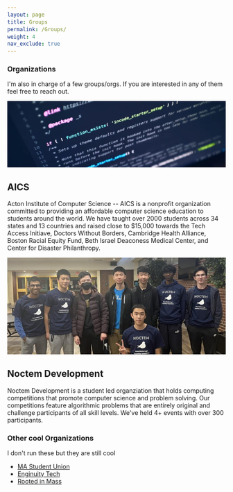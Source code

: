 ```yaml
---
layout: page
title: Groups
permalink: /Groups/
weight: 4
nav_exclude: true 
---
```

### Organizations
<div class="intro">
    <p class="blurbt">
      I'm also in charge of a few groups/orgs. If you are interested in any of them feel free to reach out.  
    </p>
</div>
<div class="container2">
  <div class="box2">
    <div class="imgBx2">
      <img src="/img/AICSLogo.jpg" alt="">
    </div>
    <div class="content2">
      <div>
        <h2>AICS</h2>
        <p>Acton Institute of Computer Science -- AICS is a nonprofit organization committed to providing an affordable computer science education to students around the world. We have taught over 2000 students across 34 states and 13 countries and raised close to $15,000 towards the Tech Access Initiave, Doctors Without Borders, Cambridge Health Alliance, Boston Racial Equity Fund, Beth Israel Deaconess Medical Center, and Center for Disaster Philanthropy. 
        </p>
      </div>
    </div>
  </div>
  <div class="box3">
    <div class="imgBx2">
      <img src="/img/NoctemBanner.jpg" alt="">
    </div>
    <div class="content2">
      <div>
        <h2>Noctem Development</h2>
        <p>Noctem Development is a student led organziation that holds computing competitions that promote computer science and problem solving. Our competitions feature algorithmic problems that are entirely original and challenge participants of all skill levels. We've held 4+ events with over 300 participants.
        </p>
      </div>
    </div>
  </div>
</div>


### Other cool Organizations
<div class="intro">
    <p class="blurbt">
      I don't run these but they are still cool  
    </p>
</div>
<ul>
    <li><a href="https://www.studentunionma.com/">MA Student Union</a></li>
    <li><a href="https://sites.google.com/view/enginuitytech/home?authuser=0">Enginuity Tech</a></li>
    <li><a href="https://sites.google.com/view/rootedinmass/">Rooted in Mass</a></li>
</ul>
